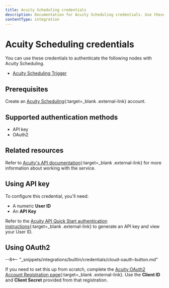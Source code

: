 ```yaml
---
title: Acuity Scheduling credentials
description: Documentation for Acuity Scheduling credentials. Use these credentials to authenticate Acuity Scheduling in n8n, a workflow automation platform.
contentType: integration
---
```


# Acuity Scheduling credentials

You can use these credentials to authenticate the following nodes with Acuity Scheduling.

- [Acuity Scheduling Trigger](/integrations/builtin/trigger-nodes/n8n-nodes-base.acuityschedulingtrigger/)

## Prerequisites

Create an [Acuity Scheduling](https://acuityscheduling.com/){:target=_blank .external-link} account.

## Supported authentication methods

- API key
- OAuth2

## Related resources

Refer to [Acuity's API documentation](https://developers.acuityscheduling.com/reference/quick-start){:target=_blank .external-link} for more information about working with the service.

## Using API key

To configure this credential, you'll need:

- A numeric **User ID**
- An **API Key**

Refer to the [Acuity API Quick Start authentication instructions](https://developers.acuityscheduling.com/reference/quick-start#authentication){:target=_blank .external-link} to generate an API key and view your User ID.

## Using OAuth2

--8<-- "_snippets/integrations/builtin/credentials/cloud-oauth-button.md"

If you need to set this up from scratch, complete the [Acuity OAuth2 Account Registration page](https://acuityscheduling.com/oauth2/register){:target=_blank .external-link}. Use the **Client ID** and **Client Secret** provided from that registration.
